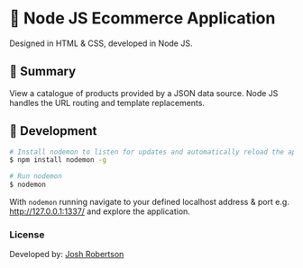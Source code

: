# :beginner: Node JS Ecommerce Application

Designed in HTML & CSS, developed in Node JS.

## :pushpin: Summary

View a catalogue of products provided by a JSON data source. Node JS handles the URL routing and template replacements.

## :wrench: Development

``` bash
# Install nodemon to listen for updates and automatically reload the app
$ npm install nodemon -g

# Run nodemon
$ nodemon
```

With `nodemon` running navigate to your defined localhost address & port e.g. http://127.0.0.1:1337/ and explore the application.

### License

Developed by: [Josh Robertson](https://github.com/JoshuaRobertson/)
